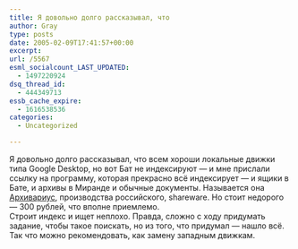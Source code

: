 ```yaml
---
title: Я довольно долго рассказывал, что
author: Gray
type: posts
date: 2005-02-09T17:41:57+00:00
excerpt:
url: /5567
esml_socialcount_LAST_UPDATED:
  - 1497220924
dsq_thread_id:
  - 444349713
essb_cache_expire:
  - 1616538536
categories:
  - Uncategorized

---
```








Я довольно долго рассказывал, что всем хороши локальные движки типа Google Desktop, но вот Бат не индексируют &#8212; и мне прислали ссылку на программу, которая прекрасно всё индексирует &#8212; и ящики в Бате, и архивы в Миранде и обычные документы. Называется она <a href="http://www.wizetech.com/ru/document-search/index.shtml" target="_blank">Архивариус</a>, производства российского, shareware. Но стоит недорого &#8212; 300 рублей, что вполне приемлемо.  
Строит индекс и ищет неплохо. Правда, сложно с ходу придумать задание, чтобы такое поискать, но из того, что придумал &#8212; нашло всё.  
Так что можно рекомендовать, как замену западным движкам.